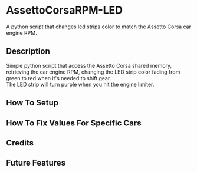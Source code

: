 # AssettoCorsaRPM-LED

A python script that changes led strips color to match the Assetto Corsa car engine RPM.

## Description

Simple python script that access the Assetto Corsa shared memory, retrieving the car engine RPM, changing the LED strip color fading from green to red when it's needed to shift gear.  
The LED strip will turn purple when you hit the engine limiter.




## How To Setup

## How To Fix Values For Specific Cars

## Credits

## Future Features

